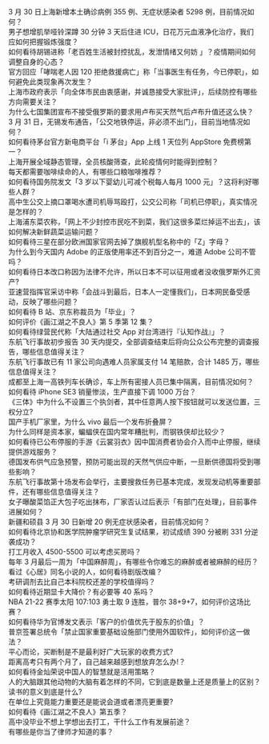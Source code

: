 3 月 30 日上海新增本土确诊病例 355 例、无症状感染者 5298 例，目前情况如何？  
男子想增肌举哑铃深蹲 30 分钟 3 天后住进 ICU，日花万元血液净化治疗，我们应如何把握锻炼强度？  
如何看待胡锡进称「老百姓生活被封控扰乱，发泄情绪又何妨 」？疫情期间如何调整自身的心态？  
官方回应「哮喘老人因 120 拒绝救援病亡」称「当事医生有任务，今已停职」，如何避免此类现象再次发生？  
上海市政府表示「向全体市民由衷感谢，并诚恳接受大家批评」，后续防控有哪些方向需要关注？  
为什么七国集团宣布不接受俄罗斯的要求用卢布买天然气后卢布升值还这么快？  
3 月 31 日，无锡发布通告，「公交地铁停运，非必须不出门」，目前当地情况如何？  
如何看待茅台官方新电商平台「i 茅台」App 上线 1 天位列 AppStore 免费榜第一？  
上海开展全域静态管理，全员核酸筛查，此轮疫情何时能得到控制？  
每天都需要咖啡续命的人，有哪些口粮咖啡推荐？  
如何看待国务院发文「3 岁以下婴幼儿可减个税每人每月 1000 元」？这将利好哪些人群？  
高中生公交上摘口罩喝水遭司机辱骂殴打，公交公司称「司机已停职」，真实情况是怎样的？  
上海浦东菜农称，「网上不少封控市民吃不到菜，我们这很多菜烂掉运不出去」，该如何解决新鲜蔬菜运输问题？  
如何看待三星在部分欧洲国家官网去掉了旗舰机型名称中的「Z」字母？  
为什么到今天国内 Adobe 的正版使用率还不到百分之一，难道 Adobe 公司不管吗？  
如何看待日本改口称因为法律不允许，所以日本不可以征用或者没收俄罗斯外汇资产?  
亚速营指挥官采访中称「会战斗到最后，日本人一定懂我们」，日本网民备受感动，反映了哪些问题？  
如何看待 B 站、京东称裁员为「毕业」？  
如何评价《画江湖之不良人》第 5 季第 12 集？  
如何看待绿营民代称「大陆通过社交 App 对台湾进行『认知作战』」？  
东航飞行事故初步报告 30 天内提交，全部调查结束后将向公众公布完整的调查报告，哪些信息值得关注？  
东航飞行事故已有 11 家公司向遇难人员家属支付 14 笔赔款，合计 1485 万，哪些信息值得关注？  
成都至上海一高铁列车长确诊，车上所有密接人员已集中隔离，目前情况如何？  
如何看待 iPhone SE3 销量惨淡，生产直接下调 1000 万台？  
《三体》中为什么不设置三个执剑者，其中任意两人按下按钮就可以发送位置，三权分立?  
国产手机厂家里，为什么 vivo 最后一个发布折叠屏？  
为什么同样是资本家，蝙蝠侠在国内常年糟批判，而钢铁侠却比较少？  
如何看待已公布停服的手游《云裳羽衣》因中国消费者协会介入而中止停服，继续提供游戏服务？  
德国发布供气应急预警，预防可能出现的天然气供应中断，一旦断供德国将受到哪些影响？  
东航飞行事故第十场发布会举行，主要搜救任务已基本完成，发现发动机等重要部件，还有哪些信息值得关注？  
女子曝酸菜馅正大包子吃出抹布，厂家否认过后表示「有部门在处理」，目前事件进展如何？  
新疆和硕县 3 月 30 日新增 20 例无症状感染者，目前情况如何？  
如何看待北京协和医学院肿瘤学研究生复试结果，初试成绩 390 分被刷 331 分逆袭成功？  
打工月收入 4500-5500    可以考虑买房吗？  
每年 3 月最后一周为「中国麻醉周」，有哪些令你难忘的麻醉或者被麻醉的经历？  
看过《心居》同名小说的人，如何看待剧版改编？  
考研调剂去比自己本科院校还差的学校值得吗？  
如何看待近期显卡大降价？有必要等 40 系吗？  
NBA 21-22 赛季太阳 107:103 勇士取 9 连胜，普尔 38+9+7，如何评价这场比赛？  
如何看待华为官博发文表示「客户的价值优先于股东的价值」？  
普京签署总统令「禁止国家重要基础设施部门使用外国软件」，如何评价这一做法？  
平心而论，买断制是不是最利好广大玩家的收费方式?  
距离高考只有两个月了，自己越来越感到想放弃怎么办!？  
如何看待金灿荣说中国人的智慧就是活用策略？  
人的大脑跟其他动物的大脑有着怎样的不同，它到底是数量上还是质量上的区别？  
读书的意义到底是什么?  
在单位上究竟能力重要还是能说会道或者漂亮更重要?  
如何看待《画江湖之不良人》第五季？  
高中没毕业不想上学想出去打工，干什么工作有发展前途？  
有哪些是你当了律师才知道的事？  
